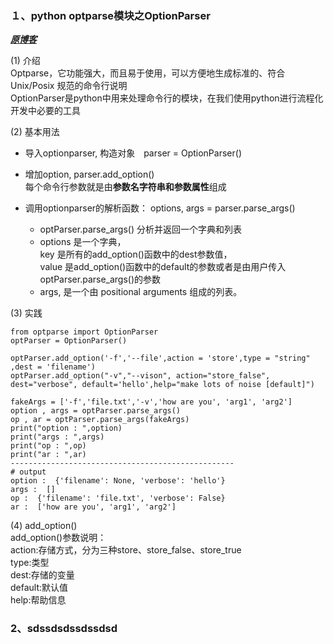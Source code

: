 ### １、python optparse模块之OptionParser  
***[原博客](https://blog.csdn.net/m0_37717595/article/details/80603884)***  

(1) 介绍   
Optparse，它功能强大，而且易于使用，可以方便地生成标准的、符合Unix/Posix 规范的命令行说明  
OptionParser是python中用来处理命令行的模块，在我们使用python进行流程化开发中必要的工具  

(2) 基本用法  
- 导入optionparser, 构造对象　parser = OptionParser()   
- 增加option, parser.add_option()  
每个命令行参数就是由**参数名字符串和参数属性**组成  

- 调用optionparser的解析函数： options, args = parser.parse_args()  
    - optParser.parse_args() 分析并返回一个字典和列表
    - options 是一个字典，  
    key 是所有的add_option()函数中的dest参数值，  
    value 是add_option()函数中的default的参数或者是由用户传入optParser.parse_args()的参数  
    - args, 是一个由 positional arguments 组成的列表。


(3) 实践
~~~
from optparse import OptionParser
optParser = OptionParser()

optParser.add_option('-f','--file',action = 'store',type = "string" ,dest = 'filename')
optParser.add_option("-v","--vison", action="store_false", dest="verbose", default='hello',help="make lots of noise [default]")

fakeArgs = ['-f','file.txt','-v','how are you', 'arg1', 'arg2']
option , args = optParser.parse_args()
op , ar = optParser.parse_args(fakeArgs)
print("option : ",option)
print("args : ",args)
print("op : ",op)
print("ar : ",ar)
--------------------------------------------------
# output
option :  {'filename': None, 'verbose': 'hello'}
args :  []
op :  {'filename': 'file.txt', 'verbose': False}
ar :  ['how are you', 'arg1', 'arg2']
~~~
     

(4) add_option()  
    add_option()参数说明：  
        action:存储方式，分为三种store、store_false、store_true  
        type:类型  
        dest:存储的变量  
        default:默认值  
        help:帮助信息  
  
### 2、sdssdsdssdssdsd